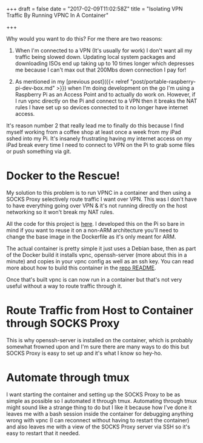 +++
draft = false
date = "2017-02-09T11:02:58Z"
title = "Isolating VPN Traffic By Running VPNC In A Container"

+++

Why would you want to do this? For me there are two reasons:

1. When I'm connected to a VPN (It's usually for work) I don't want all my
   traffic being slowed down. Updating local system packages and downloading
ISOs end up taking up to 10 times longer which depresses me because I can't max
out that 200Mbs down connection I pay for!

2. As mentioned in my [previous post]({{< relref
   "post/portable-raspberry-pi-dev-box.md" >}}) when I'm doing development on
the go I'm using a Raspberry Pi as an Access Point and to actually do work on.
However, if I run vpnc directly on the Pi and connect to a VPN then it breaks
the NAT rules I have set up so devices connected to it no longer have internet
access.

It's reason number 2 that really lead me to finally do this because I find
myself working from a coffee shop at least once a week from my iPad sshed into
my Pi. It's insanely frustrating having my internet access on my iPad break
every time I need to connect to VPN on the Pi to grab some files or push
something via git.

Docker to the Rescue!
=====================

My solution to this problem is to run VPNC in a container and then using a SOCKS
Proxy selectively route traffic I want over VPN. This was I don't have to have
everything going over VPN & it's not running directly on the host networking so
it won't break my NAT rules.

All the code for this project is
[here](https://github.com/bradleyjones/vpnc-docker). I developed this on the Pi
so bare in mind if you want to reuse it on a non-ARM architecture you'll need to
change the base image in the Dockerfile as it's only meant for ARM.

The actual container is pretty simple it just uses a Debian base, then as part
of the Docker build it installs vpnc, openssh-server (more about this in a
minute) and copies in your vpnc config as well as an ssh key. You can read more
about how to build this container in the [repo
README](https://github.com/bradleyjones/vpnc-docker).

Once that's built vpnc is can now run in a container but that's not very useful
without a way to route traffic through it.

Route Traffic from Host to Container through SOCKS Proxy
========================================================

This is why openssh-server is installed on the container, which is probably
somewhat frowned upon and I'm sure there are many ways to do this but SOCKS
Proxy is easy to set up and it's what I know so hey-ho.

Automate through tmux
=====================

I want starting the container and setting up the SOCKS Proxy to be as simple as
possible so I automated it through tmux. Automating through tmux might sound
like a strange thing to do but I like it because how I've done it leaves me with
a bash session inside the container for debugging anything wrong with vpnc (I
can reconnect without having to restart the container) and also leaves me with a
view of the SOCKS Proxy server via SSH so it's easy to restart that it needed.
